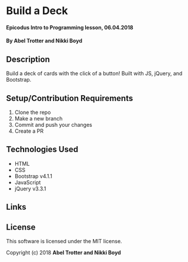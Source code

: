 # Build a Deck

#### Epicodus Intro to Programming lesson, 06.04.2018

#### By Abel Trotter and Nikki Boyd

## Description

Build a deck of cards with the click of a button! Built with JS, jQuery, and Bootstrap.

## Setup/Contribution Requirements

1. Clone the repo
1. Make a new branch
1. Commit and push your changes
1. Create a PR

## Technologies Used

* HTML
* CSS
* Bootstrap v4.1.1
* JavaScript
* jQuery v3.3.1

## Links


## License

This software is licensed under the MIT license.

Copyright (c) 2018 **Abel Trotter and Nikki Boyd**
